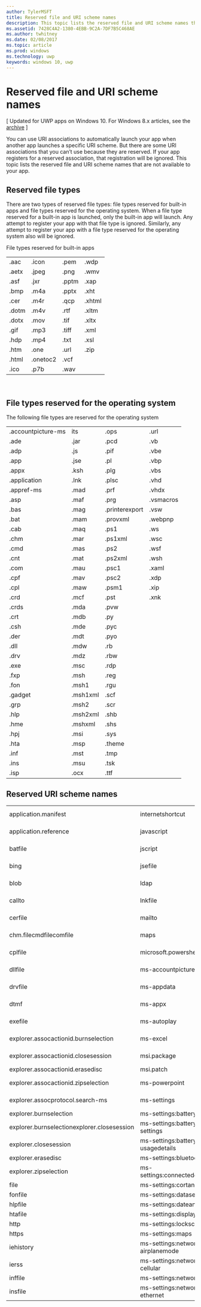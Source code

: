 ---author: TylerMSFTtitle: Reserved file and URI scheme namesdescription: This topic lists the reserved file and URI scheme names that are not available to your app.ms.assetid: 7428C4A2-1380-4EBB-9C2A-7DF7B5C468AEms.author: twhitneyms.date: 02/08/2017ms.topic: articlems.prod: windowsms.technology: uwpkeywords: windows 10, uwp---# Reserved file and URI scheme names\[ Updated for UWP apps on Windows 10. For Windows 8.x articles, see the [archive](http://go.microsoft.com/fwlink/p/?linkid=619132) \]You can use URI associations to automatically launch your app when another app launches a specific URI scheme. But there are some URI associations that you can’t use because they are reserved. If your app registers for a reserved association, that registration will be ignored. This topic lists the reserved file and URI scheme names that are not available to your app.## Reserved file typesThere are two types of reserved file types: file types reserved for built-in apps and file types reserved for the operating system. When a file type reserved for a built-in app is launched, only the built-in app will launch. Any attempt to register your app with that file type is ignored. Similarly, any attempt to register your app with a file type reserved for the operating system also will be ignored.File types reserved for built-in apps<table><tr><td>.aac</td><td>.icon</td><td>.pem</td><td>.wdp</td></tr><tr><td>.aetx</td><td>.jpeg</td><td>.png</td><td>.wmv</td></tr><tr><td>.asf</td><td>.jxr</td><td>.pptm</td><td>.xap</td></tr><tr><td>.bmp</td><td>.m4a</td><td>.pptx</td><td>.xht</td></tr><tr><td>.cer</td><td>.m4r</td><td>.qcp</td><td>.xhtml</td></tr><tr><td>.dotm</td><td>.m4v</td><td>.rtf</td><td>.xltm</td></tr><tr><td>.dotx</td><td>.mov</td><td>.tif</td><td>.xltx</td></tr><tr><td>.gif</td><td>.mp3</td><td>.tiff</td><td>.xml</td></tr><tr><td>.hdp</td><td>.mp4</td><td>.txt</td><td>.xsl</td></tr><tr><td>.htm</td><td>.one</td><td>.url</td><td>.zip</td></tr><tr><td>.html</td><td>.onetoc2</td><td>.vcf</td><td></td></tr><tr><td>.ico</td><td>.p7b</td><td>.wav</td><td></td></tr></table> ## File types reserved for the operating systemThe following file types are reserved for the operating system<table><tr><td>.accountpicture-ms</td><td>its</td><td>.ops</td><td>.url</td></tr><tr><td>.ade</td><td>.jar</td><td>.pcd</td><td>.vb</td></tr><tr><td>.adp</td><td>.js</td><td>.pif</td><td>.vbe</td></tr><tr><td>.app</td><td>.jse</td><td>.pl</td><td>.vbp</td></tr><tr><td>.appx</td><td>.ksh</td><td>.plg</td><td>.vbs</td></tr><tr><td>.application</td><td>.lnk</td><td>.plsc</td><td>.vhd</td></tr><tr><td>.appref-ms</td><td>.mad</td><td>.prf</td><td>.vhdx</td></tr><tr><td>.asp</td><td>.maf</td><td>.prg</td><td>.vsmacros</td></tr><tr><td>.bas</td><td>.mag</td><td>.printerexport</td><td>.vsw</td></tr><tr><td>.bat</td><td>.mam</td><td>.provxml</td><td>.webpnp</td></tr><tr><td>.cab</td><td>.maq</td><td>.ps1</td><td>.ws</td></tr><tr><td>.chm</td><td>.mar</td><td>.ps1xml</td><td>.wsc</td></tr><tr><td>.cmd</td><td>.mas</td><td>.ps2</td><td>.wsf</td></tr><tr><td>.cnt</td><td>.mat</td><td>.ps2xml</td><td>.wsh</td></tr><tr><td>.com</td><td>.mau</td><td>.psc1</td><td>.xaml</td></tr><tr><td>.cpf</td><td>.mav</td><td>.psc2</td><td>.xdp</td></tr><tr><td>.cpl</td><td>.maw</td><td>.psm1</td><td>.xip</td></tr><tr><td>.crd</td><td>.mcf</td><td>.pst</td><td>.xnk</td></tr><tr><td>.crds</td><td>.mda</td><td>.pvw</td><td></td></tr><tr><td>.crt</td><td>.mdb</td><td>.py</td><td></td></tr><tr><td>.csh</td><td>.mde</td><td>.pyc</td><td></td></tr><tr><td>.der</td><td>.mdt</td><td>.pyo</td><td></td></tr><tr><td>.dll</td><td>.mdw</td><td>.rb</td><td></td></tr><tr><td>.drv</td><td>.mdz</td><td>.rbw</td><td></td></tr><tr><td>.exe</td><td>.msc</td><td>.rdp</td><td></td></tr><tr><td>.fxp</td><td>.msh</td><td>.reg</td><td></td></tr><tr><td>.fon</td><td>.msh1</td><td>.rgu</td><td></td></tr><tr><td>.gadget</td><td>.msh1xml</td><td>.scf</td><td></td></tr><tr><td>.grp</td><td>.msh2</td><td>.scr</td><td></td></tr><tr><td>.hlp</td><td>.msh2xml</td><td>.shb</td><td></td></tr><tr><td>.hme</td><td>.mshxml</td><td>.shs</td><td></td></tr><tr><td>.hpj</td><td>.msi</td><td>.sys</td><td></td></tr><tr><td>.hta</td><td>.msp</td><td>.theme</td><td></td></tr><tr><td>.inf</td><td>.mst</td><td>.tmp</td><td></td></tr><tr><td>.ins</td><td>.msu</td><td>.tsk</td><td></td></tr><tr><td>.isp</td><td>.ocx</td><td>.ttf</td><td></td></tr></table>## Reserved URI scheme names<table><tr><td>application.manifest</td><td>internetshortcut</td><td>ms-settings:network-mobilehotspot</td><td>shbfile</td></tr><tr><td>application.reference</td><td>javascript</td><td>ms-settings:network-proxy</td><td>shcmdfile</td></tr><tr><td>batfile</td><td>jscript</td><td>ms-settings:network-wifi</td><td>shsfile</td></tr><tr><td>bing</td><td>jsefile</td><td>ms-settings:nfctransactions</td><td>smb</td></tr><tr><td>blob</td><td>ldap</td><td>ms-settings:notifications</td><td>stickynotes</td></tr><tr><td>callto</td><td>lnkfile</td><td>ms-settings:personalization</td><td>sysfile</td></tr><tr><td>cerfile</td><td>mailto</td><td>ms-settings:privacy-calendar</td><td>tel</td></tr><tr><td>chm.filecmdfilecomfile</td><td>maps</td><td>ms-settings:privacy-contacts</td><td>telnet</td></tr><tr><td>cplfile</td><td>microsoft.powershellscript.1</td><td>ms-settings:privacy-customdevices</td><td>tn3270</td></tr><tr><td>dllfile</td><td>ms-accountpictureprovider</td><td>ms-settings:privacy-feedback</td><td>ttffile</td></tr><tr><td>drvfile</td><td>ms-appdata</td><td>ms-settings:privacy-location</td><td>unknown</td></tr><tr><td>dtmf</td><td>ms-appx</td><td>ms-settings:privacy-messaging</td><td>usertileprovider</td></tr><tr><td>exefile</td><td>ms-autoplay</td><td>ms-settings:privacy-microphone</td><td>vbefile</td></tr><tr><td>explorer.assocactionid.burnselection</td><td>ms-excel</td><td>ms-settings:privacy-speechtyping</td><td>vbscript</td></tr><tr><td>explorer.assocactionid.closesession</td><td>msi.package</td><td>ms-settings:privacy-webcam</td><td>vbsfile</td></tr><tr><td>explorer.assocactionid.erasedisc</td><td>msi.patch</td><td>ms-settings:proximity</td><td>wallet</td></tr><tr><td>explorer.assocactionid.zipselection</td><td>ms-powerpoint</td><td>ms-settings:regionlanguage</td><td>windows.gadget</td></tr><tr><td>explorer.assocprotocol.search-ms</td><td>ms-settings</td><td>ms-settings:screenrotation</td><td>windowsmediacenterapp</td></tr><tr><td>explorer.burnselection</td><td>ms-settings:batterysaver</td><td>ms-settings:speech</td><td>windowsmediacenterssl</td></tr><tr><td>explorer.burnselectionexplorer.closesession</td><td>ms-settings:batterysaver-settings</td><td>ms-settings:storagesense</td><td>windowsmediacenterweb</td></tr><tr><td>explorer.closesession</td><td>ms-settings:batterysaver-usagedetails</td><td>ms-settings:windowsupdate</td><td>wmp11.assocprotocol.mms</td></tr><tr><td>explorer.erasedisc</td><td>ms-settings:bluetooth</td><td>ms-settings:workplace</td><td>wsffile</td></tr><tr><td>explorer.zipselection</td><td>ms-settings:connecteddevices</td><td>ms-windows-store</td><td>wsfile</td></tr><tr><td>file</td><td>ms-settings:cortanasearch</td><td>ms-word</td><td>wshfile</td></tr><tr><td>fonfile</td><td>ms-settings:datasense</td><td>ocxfile</td><td>xbls</td></tr><tr><td>hlpfile</td><td>ms-settings:dateandtime</td><td>office</td><td>zune</td></tr><tr><td>htafile</td><td>ms-settings:display</td><td>onenote</td><td></td></tr><tr><td>http</td><td>ms-settings:lockscreen</td><td>piffile</td><td></td></tr><tr><td>https</td><td>ms-settings:maps</td><td>regfile</td><td></td></tr><tr><td>iehistory</td><td>ms-settings:network-airplanemode</td><td>res</td><td></td></tr><tr><td>ierss</td><td>ms-settings:network-cellular</td><td>rlogin</td><td></td></tr><tr><td>inffile</td><td>ms-settings:network-dialup</td><td>scrfile</td><td></td></tr><tr><td>insfile</td><td>ms-settings:network-ethernet</td><td>scriptletfile</td><td></td></tr></table>